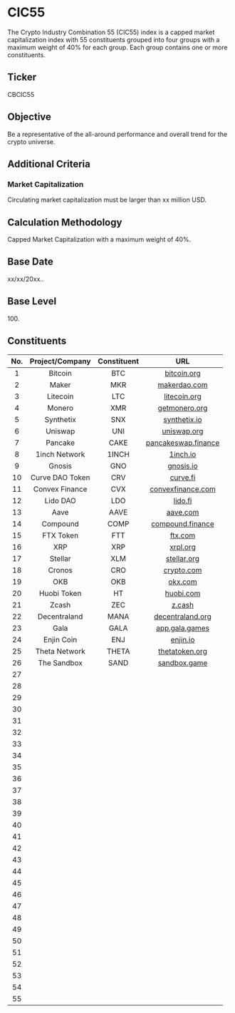 # CIC55

The Crypto Industry Combination 55 (CIC55) index is a capped market capitalization index with 55 constituents grouped into four groups with a maximum weight of 40% for each group. Each group contains one or more constituents.

## Ticker

CBCIC55

## Objective

Be a representative of the all-around performance and overall trend for the crypto universe.

## Additional Criteria

### Market Capitalization

Circulating market capitalization must be larger than xx million USD.

## Calculation Methodology

Capped Market Capitalization with a maximum weight of 40%.

## Base Date

xx/xx/20xx..

## Base Level

100\.

## Constituents

| No. | Project/Company | Constituent |                              URL                             |
| :-: | :-------------: | :---------: | :----------------------------------------------------------: |
|  1  |     Bitcoin     |     BTC     |            [bitcoin.org](https://bitcoin.org/en/)            |
|  2  |      Maker      |     MKR     |             [makerdao.com](https://makerdao.com/)            |
|  3  |     Litecoin    |     LTC     |             [litecoin.org](https://litecoin.org/)            |
|  4  |      Monero     |     XMR     |          [getmonero.org](https://www.getmonero.org/)         |
|  5  |    Synthetix    |     SNX     |             [synthetix.io](https://synthetix.io/)            |
|  6  |     Uniswap     |     UNI     |              [uniswap.org](https://uniswap.org/)             |
|  7  |     Pancake     |     CAKE    |      [pancakeswap.finance](https://pancakeswap.finance/)     |
|  8  |  1inch Network  |    1INCH    |                 [1inch.io](https://1inch.io/)                |
|  9  |      Gnosis     |     GNO     |                [gnosis.io](https://gnosis.io/)               |
|  10 | Curve DAO Token |     CRV     |                 [curve.fi](https://curve.fi/)                |
|  11 |  Convex Finance |     CVX     |      [convexfinance.com](https://www.convexfinance.com/)     |
|  12 |     Lido DAO    |     LDO     |                  [lido.fi](https://lido.fi/)                 |
|  13 |       Aave      |     AAVE    |                 [aave.com](https://aave.com/)                |
|  14 |     Compound    |     COMP    | [compound.finance](https://compound.finance/governance/comp) |
|  15 |    FTX Token    |     FTT     |                  [ftx.com](https://ftx.com/)                 |
|  16 |       XRP       |     XRP     |                 [xrpl.org](https://xrpl.org/)                |
|  17 |     Stellar     |     XLM     |            [stellar.org](https://www.stellar.org/)           |
|  18 |      Cronos     |     CRO     |               [crypto.com](https://crypto.com/)              |
|  19 |       OKB       |     OKB     |                [okx.com](https://www.okx.com/)               |
|  20 |   Huobi Token   |      HT     |              [huobi.com](https://www.huobi.com/)             |
|  21 |      Zcash      |     ZEC     |                   [z.cash](https://z.cash/)                  |
|  22 |   Decentraland  |     MANA    |         [decentraland.org](https://decentraland.org/)        |
|  23 |       Gala      |     GALA    |           [app.gala.games](https://app.gala.games/)          |
|  24 |    Enjin Coin   |     ENJ     |                 [enjin.io](https://enjin.io/)                |
|  25 |  Theta Network  |    THETA    |         [thetatoken.org](https://www.thetatoken.org/)        |
|  26 |   The Sandbox   |     SAND    |         [sandbox.game](https://www.sandbox.game/en/)         |
|  27 |                 |             |                                                              |
|  28 |                 |             |                                                              |
|  29 |                 |             |                                                              |
|  30 |                 |             |                                                              |
|  31 |                 |             |                                                              |
|  32 |                 |             |                                                              |
|  33 |                 |             |                                                              |
|  34 |                 |             |                                                              |
|  35 |                 |             |                                                              |
|  36 |                 |             |                                                              |
|  37 |                 |             |                                                              |
|  38 |                 |             |                                                              |
|  39 |                 |             |                                                              |
|  40 |                 |             |                                                              |
|  41 |                 |             |                                                              |
|  42 |                 |             |                                                              |
|  43 |                 |             |                                                              |
|  44 |                 |             |                                                              |
|  45 |                 |             |                                                              |
|  46 |                 |             |                                                              |
|  47 |                 |             |                                                              |
|  48 |                 |             |                                                              |
|  49 |                 |             |                                                              |
|  50 |                 |             |                                                              |
|  51 |                 |             |                                                              |
|  52 |                 |             |                                                              |
|  53 |                 |             |                                                              |
|  54 |                 |             |                                                              |
|  55 |                 |             |                                                              |


